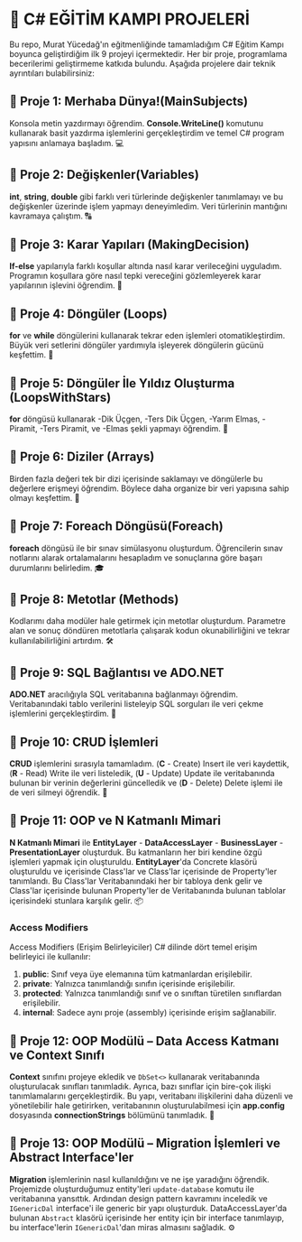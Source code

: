 # 🚀 C# EĞİTİM KAMPI PROJELERİ

Bu repo, Murat Yücedağ'ın eğitmenliğinde tamamladığım C# Eğitim Kampı boyunca geliştirdiğim ilk 9 projeyi içermektedir. Her bir proje, programlama becerilerimi geliştirmeme katkıda bulundu. Aşağıda projelere dair teknik ayrıntıları bulabilirsiniz:

## 🌟 Proje 1: Merhaba Dünya!(MainSubjects)
Konsola metin yazdırmayı öğrendim. **Console.WriteLine()** komutunu kullanarak basit yazdırma işlemlerini gerçekleştirdim ve temel C# program yapısını anlamaya başladım. 💻

## 🌟 Proje 2: Değişkenler(Variables)
**int**, **string**, **double** gibi farklı veri türlerinde değişkenler tanımlamayı ve bu değişkenler üzerinde işlem yapmayı deneyimledim. Veri türlerinin mantığını kavramaya çalıştım. 🔠

## 🌟 Proje 3: Karar Yapıları (MakingDecision)
**If-else** yapılarıyla farklı koşullar altında nasıl karar verileceğini uyguladım. Programın koşullara göre nasıl tepki vereceğini gözlemleyerek karar yapılarının işlevini öğrendim. 🎯

## 🌟 Proje 4: Döngüler (Loops)
**for** ve **while** döngülerini kullanarak tekrar eden işlemleri otomatikleştirdim. Büyük veri setlerini döngüler yardımıyla işleyerek döngülerin gücünü keşfettim. 🔁

## 🌟 Proje 5: Döngüler İle Yıldız Oluşturma (LoopsWithStars)
**for** döngüsü kullanarak -Dik Üçgen, -Ters Dik Üçgen, -Yarım Elmas, -Piramit, -Ters Piramit, ve -Elmas şekli yapmayı öğrendim. 🔁

## 🌟 Proje 6: Diziler (Arrays)
Birden fazla değeri tek bir dizi içerisinde saklamayı ve döngülerle bu değerlere erişmeyi öğrendim. Böylece daha organize bir veri yapısına sahip olmayı keşfettim. 🧮

## 🌟 Proje 7: Foreach Döngüsü(Foreach)
**foreach** döngüsü ile bir sınav simülasyonu oluşturdum. Öğrencilerin sınav notlarını alarak ortalamalarını hesapladım ve sonuçlarına göre başarı durumlarını belirledim. 🎓

## 🌟 Proje 8: Metotlar (Methods)
Kodlarımı daha modüler hale getirmek için metotlar oluşturdum. Parametre alan ve sonuç döndüren metotlarla çalışarak kodun okunabilirliğini ve tekrar kullanılabilirliğini artırdım. 🛠️

## 🌟 Proje 9: SQL Bağlantısı ve ADO.NET
**ADO.NET** aracılığıyla SQL veritabanına bağlanmayı öğrendim. Veritabanındaki tablo verilerini listeleyip SQL sorguları ile veri çekme işlemlerini gerçekleştirdim. 💽

## 🌟 Proje 10: CRUD İşlemleri
**CRUD** işlemlerini sırasıyla tamamladım. (**C** - Create) Insert ile veri kaydettik, (**R** - Read) Write ile veri listeledik, (**U** - Update) Update ile veritabanında bulunan bir verinin değerlerini güncelledik ve (**D** - Delete) Delete işlemi ile de veri silmeyi öğrendik. 📝

## 🌟 Proje 11: OOP ve N Katmanlı Mimari
**N Katmanlı Mimari** ile **EntityLayer** - **DataAccessLayer** - **BusinessLayer** - **PresentationLayer** oluşturduk. Bu katmanların her biri kendine özgü işlemleri yapmak için oluşturuldu. **EntityLayer**'da Concrete klasörü oluşturuldu ve içerisinde Class'lar ve Class'lar içerisinde de Property'ler tanımlandı. Bu Class'lar Veritabanındaki her bir tabloya denk gelir ve Class'lar içerisinde bulunan Property'ler de Veritabanında bulunan tablolar içerisindeki stunlara karşılık gelir. 📦

### Access Modifiers
Access Modifiers (Erişim Belirleyiciler) C# dilinde dört temel erişim belirleyici ile kullanılır:

1. **public**: Sınıf veya üye elemanına tüm katmanlardan erişilebilir.
2. **private**: Yalnızca tanımlandığı sınıfın içerisinde erişilebilir.
3. **protected**: Yalnızca tanımlandığı sınıf ve o sınıftan türetilen sınıflardan erişilebilir.
4. **internal**: Sadece aynı proje (assembly) içerisinde erişim sağlanabilir.

## 🌟 Proje 12: OOP Modülü – Data Access Katmanı ve Context Sınıfı
**Context** sınıfını projeye ekledik ve `DbSet<>` kullanarak veritabanında oluşturulacak sınıfları tanımladık. Ayrıca, bazı sınıflar için bire-çok ilişki tanımlamalarını gerçekleştirdik. Bu yapı, veritabanı ilişkilerini daha düzenli ve yönetilebilir hale getirirken, veritabanının oluşturulabilmesi için **app.config** dosyasında **connectionStrings** bölümünü tanımladık. 🚀

## 🌟 Proje 13: OOP Modülü – Migration İşlemleri ve Abstract Interface'ler

**Migration** işlemlerinin nasıl kullanıldığını ve ne işe yaradığını öğrendik. Projemizde oluşturduğumuz entity'leri `update-database` komutu ile veritabanına yansıttık. Ardından design pattern kavramını inceledik ve `IGenericDal` interface'i ile generic bir yapı oluşturduk. DataAccessLayer'da bulunan `Abstract` klasörü içerisinde her entity için bir interface tanımlayıp, bu interface'lerin `IGenericDal`'dan miras almasını sağladık. ⚙️


